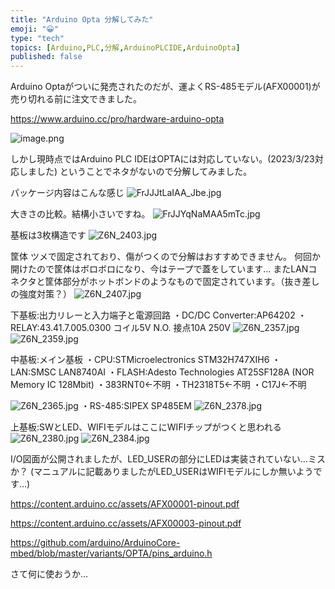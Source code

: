 ```yaml
---
title: "Arduino Opta 分解してみた"
emoji: "😀"
type: "tech"
topics: [Arduino,PLC,分解,ArduinoPLCIDE,ArduinoOpta]
published: false
---
```

Arduino Optaがついに発売されたのだが、運よくRS-485モデル(AFX00001)が売り切れる前に注文できました。

https://www.arduino.cc/pro/hardware-arduino-opta

![image.png](https://qiita-image-store.s3.ap-northeast-1.amazonaws.com/0/2146151/fae5878d-12ee-da10-1f47-d1cfc3c80aee.png)


しかし現時点ではArduino PLC IDEはOPTAには対応していない。(2023/3/23対応しました)
ということでネタがないので分解してみました。

パッケージ内容はこんな感じ
![FrJJJtLaIAA_Jbe.jpg](https://qiita-image-store.s3.ap-northeast-1.amazonaws.com/0/2146151/bd9b78ad-a472-85ed-5541-201b8322bb84.jpeg)

大きさの比較。結構小さいですね。
![FrJJYqNaMAA5mTc.jpg](https://qiita-image-store.s3.ap-northeast-1.amazonaws.com/0/2146151/ac15021d-e211-8770-10ca-86c80fba0e30.jpeg)

基板は3枚構造です
![Z6N_2403.jpg](https://qiita-image-store.s3.ap-northeast-1.amazonaws.com/0/2146151/87f7b4b5-2d60-a993-f3fa-b0e69900c4ac.jpeg)

筐体
ツメで固定されており、傷がつくので分解はおすすめできません。
何回か開けたので筐体はボロボロになり、今はテープで蓋をしています…
またLANコネクタと筐体部分がホットボンドのようなもので固定されています。（抜き差しの強度対策？）
![Z6N_2407.jpg](https://qiita-image-store.s3.ap-northeast-1.amazonaws.com/0/2146151/db931529-99e2-6b8e-3cf9-94b0d8c205aa.jpeg)

下基板:出力リレーと入力端子と電源回路
・DC/DC Converter:AP64202
・RELAY:43.41.7.005.0300 コイル5V N.O. 接点10A 250V
![Z6N_2357.jpg](https://qiita-image-store.s3.ap-northeast-1.amazonaws.com/0/2146151/794659cd-2a2a-3fe9-da25-00c82b251ba3.jpeg)
![Z6N_2359.jpg](https://qiita-image-store.s3.ap-northeast-1.amazonaws.com/0/2146151/989f9a0a-0592-6d42-3989-4a209fb8c76c.jpeg)

中基板:メイン基板
・CPU:STMicroelectronics STM32H747XIH6
・LAN:SMSC LAN8740AI
・FLASH:Adesto Technologies AT25SF128A (NOR Memory IC 128Mbit)
・383RNT0←不明
・TH2318T5←不明
・C17J←不明

![Z6N_2365.jpg](https://qiita-image-store.s3.ap-northeast-1.amazonaws.com/0/2146151/961b9cc5-0b1e-10ab-0b9e-bb96f615ca94.jpeg)
・RS-485:SIPEX SP485EM
![Z6N_2378.jpg](https://qiita-image-store.s3.ap-northeast-1.amazonaws.com/0/2146151/8a4a49cf-b2e7-9232-0d0f-c3a8e4a7ceb1.jpeg)

上基板:SWとLED、WIFIモデルはここにWIFIチップがつくと思われる
![Z6N_2380.jpg](https://qiita-image-store.s3.ap-northeast-1.amazonaws.com/0/2146151/84ed1c4f-5418-8541-663f-1f59d03f5825.jpeg)
![Z6N_2384.jpg](https://qiita-image-store.s3.ap-northeast-1.amazonaws.com/0/2146151/8f1bc180-c024-09f2-f019-e39002d40a04.jpeg)

I/O図面が公開されましたが、LED_USERの部分にLEDは実装されていない…ミスか？
(マニュアルに記載ありましたがLED_USERはWIFIモデルにしか無いようです…)

https://content.arduino.cc/assets/AFX00001-pinout.pdf

https://content.arduino.cc/assets/AFX00003-pinout.pdf

https://github.com/arduino/ArduinoCore-mbed/blob/master/variants/OPTA/pins_arduino.h


さて何に使おうか…


